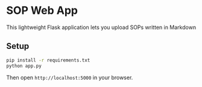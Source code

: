 # SOP Web App

This lightweight Flask application lets you upload SOPs written in Markdown

## Setup

```bash
pip install -r requirements.txt
python app.py
```

Then open `http://localhost:5000` in your browser.

